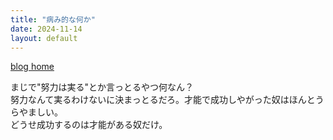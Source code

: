 ```yaml
---
title: "病み的な何か"
date: 2024-11-14
layout: default
---
```

<link rel="stylesheet" href="../../../styles.css">

[blog home](../../../)

<!-- copy above and edit title, date -->

まじで"努力は実る"とか言っとるやつ何なん？<br>
努力なんて実るわけないに決まっとるだろ。才能で成功しやがった奴はほんとうらやましい。<br>
どうせ成功するのは才能がある奴だけ。